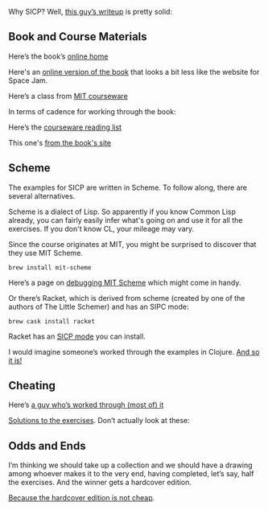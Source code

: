 Why SICP?  Well, [this guy’s writeup](https://archive.is/uTOol#selection-839.0-880.0) is pretty solid:

## Book and Course Materials

Here’s the book’s [online home](https://mitpress.mit.edu/sites/default/files/sicp/index.html)

Here's an [online version of the book](https://github.com/sarabander/sicp) that looks a bit less like the website for Space Jam.

Here’s a class from [MIT courseware](https://ocw.mit.edu/courses/electrical-engineering-and-computer-science/6-001-structure-and-interpretation-of-computer-programs-spring-2005/)

In terms of cadence for working through the book:

Here’s the [courseware reading list](https://ocw.mit.edu/courses/electrical-engineering-and-computer-science/6-001-structure-and-interpretation-of-computer-programs-spring-2005/readings/)

This one's [from the book's site](https://mitpress.mit.edu/sites/default/files/sicp/syllabus.html)

## Scheme

The examples for SICP are written in Scheme.  To follow along, there are several alternatives.

Scheme is a dialect of Lisp.  So apparently if you know Common Lisp already, you can fairly easily infer what's going on and use it for all the exercises.  If you don't know CL, your mileage may vary.

Since the course originates at MIT, you might be surprised to discover that they use MIT Scheme. 
```
brew install mit-scheme
```

Here’s a page on [debugging MIT Scheme](https://www.gnu.org/software/mit-scheme/documentation/mit-scheme-user/Debugging.html#Debugging) which might come in handy.


Or there’s Racket, which is derived from scheme (created by one of the authors of The Little Schemer) and has an SIPC mode:
```
brew cask install racket
```

Racket has an [SICP mode](https://docs.racket-lang.org/sicp-manual/index.html) you can install.

I would imagine someone’s worked through the examples in Clojure. [And so it is!](http://www.sicpdistilled.com)


## Cheating

Here’s [a guy who’s worked through (most of) it](http://www.billthelizard.com/2009/10/sicp-challenge.html)

[Solutions to the exercises](http://community.schemewiki.org/?SICP-Solutions).  Don’t actually look at these:


## Odds and Ends

I’m thinking we should take up a collection and we should have a drawing among whoever makes it to the very end, having completed, let’s say, half the exercises.  And the winner gets a hardcover edition.

[Because the hardcover edition is not cheap](https://www.amazon.com/gp/product/0262011530/ref=dbs_a_def_rwt_hsch_vapi_taft_p1_i0).

